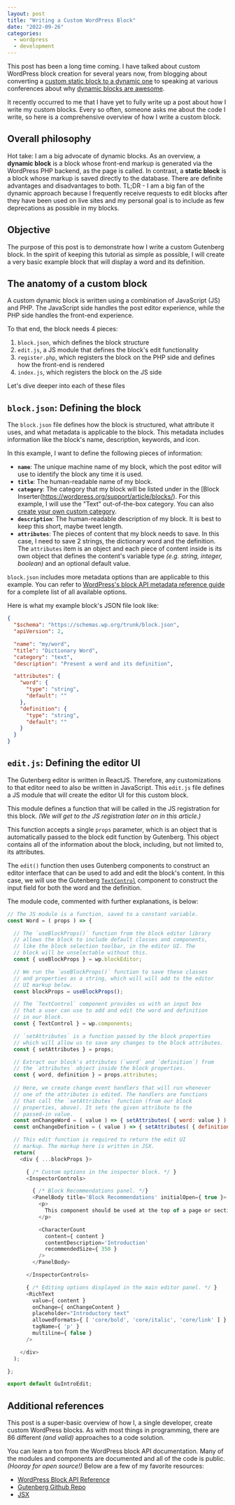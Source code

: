 ```yaml
---
layout: post
title: "Writing a Custom WordPress Block"
date: "2022-09-26"
categories:
  - wordpress
  - development
---
```


This post has been a long time coming. I have talked about custom WordPress block creation for several years now, from blogging about converting a [custom static block to a dynamic one](https://jhalabi.com/blog/wordpress-block-json) to speaking at various conferences about why [dynamic blocks are awesome](https://talks.jhalabi.com/dynamic-blocks/). 

It recently occurred to me that I have yet to fully write up a post about how I write my custom blocks. Every so often, someone asks me about the code I write, so here is a comprehensive overview of how I write a custom block.

## Overall philosophy

Hot take: I am a big advocate of dynamic blocks. As an overview, a __dynamic block__ is a block whose front-end markup is generated via the WordPress PHP backend, as the page is called. In contrast, a __static block__ is a block whose markup is saved directly to the database. There are definite advantages and disadvantages to both. TL;DR - I am a big fan of the dynamic approach because I frequently receive requests to edit blocks after they have been used on live sites and my personal goal is to include as few deprecations as possible in my blocks.

## Objective

The purpose of this post is to demonstrate how I write a custom Gutenberg block. In the spirit of keeping this tutorial as simple as possible, I will create a very basic example block that will display a word and its definition. 

## The anatomy of a custom block

A custom dynamic block is written using a combination of JavaScript (JS) and PHP. The JavaScript side handles the post editor experience, while the PHP side handles the front-end experience.

To that end, the block needs 4 pieces:

1. `block.json`, which defines the block structure
1. `edit.js`, a JS module that defines the block's edit functionality
1. `register.php`, which registers the block on the PHP side and defines how the front-end is rendered
1. `index.js`, which registers the block on the JS side

Let's dive deeper into each of these files

## `block.json`: Defining the block

The `block.json` file defines how the block is structured, what attribute it uses, and what metadata is applicable to the block. This metadata includes information like the block's name, description, keywords, and icon. 

In this example, I want to define the following pieces of information:

* __`name`__: The unique machine name of my block, which the post editor will use to identify the block any time it is used. 
* __`title`__: The human-readable name of my block.
* __`category`__: The category that my block will be listed under in the [Block Inserter(https://wordpress.org/support/article/blocks/). For this example, I will use the "Text" out-of-the-box category. You can also [create your own custom category](https://gutenberghub.com/how-to-create-custom-block-category/).
* __`description`__: The human-readable description of my block. It is best to keep this short, maybe tweet length.
* __`attributes`__: The pieces of content that my block needs to save. In this case, I need to save 2 strings, the dictionary word and the definition. The `attributes` item is an object and each piece of content inside is its own object that defines the content's variable type _(e.g. string, integer, boolean)_ and an optional default value.

`block.json` includes more metadata options than are applicable to this example. You can refer to [WordPress's block API metadata reference guide](https://developer.wordpress.org/block-editor/reference-guides/block-api/block-metadata/) for a complete list of all available options.

Here is what my example block's JSON file look like:

```json
{
  "$schema": "https://schemas.wp.org/trunk/block.json",
  "apiVersion": 2,

  "name": "my/word",
  "title": "Dictionary Word",
  "category": "text",
  "description": "Present a word and its definition",

  "attributes": {
    "word": {
      "type": "string",
      "default": ""
    },
    "definition": {
      "type": "string",
      "default": ""
    }
  }
}

```

## `edit.js`: Defining the editor UI

The Gutenberg editor is written in ReactJS. Therefore, any customizations to that editor need to also be written in JavaScript. This `edit.js` file defines a JS module that will create the editor UI for this custom block.

This module defines a function that will be called in the JS registration for this block. _(We will get to the JS registration later on in this article.)_ 

This function accepts a single `props` parameter, which is an object that is automatically passed to the block edit function by Gutenberg. This object contains all of the information about the block, including, but not limited to, its attributes.

The `edit()` function then uses Gutenberg components to construct an editor interface that can be used to add and edit the block's content. In this case, we will use the Gutenberg [`TextControl`](https://github.com/WordPress/gutenberg/tree/trunk/packages/components/src/text-control) component to construct the input field for both the word and the definition.

The module code, commented with further explanations, is below:

```javascript
// The JS module is a function, saved to a constant variable.
const Word = ( props ) => {

  // The `useBlockProps()` function from the block editor library
  // allows the block to include default classes and components, 
  // like the block selection toolbar, in the editor UI. The 
  // block will be unselectable without this.
  const { useBlockProps } = wp.blockEditor;

  // We run the `useBlockProps()` function to save these classes
  // and properties as a string, which will will add to the editor
  // UI markup below.
  const blockProps = useBlockProps();

  // The `TextControl` component provides us with an input box
  // that a user can use to add and edit the word and definition
  // in our block.
  const { TextControl } = wp.components;

  // `setAttributes` is a function passed by the block properties
  // which will allow us to save any changes to the block attributes.
  const { setAttributes } = props;

  // Extract our block's attributes (`word` and `definition`) from
  // the `attributes` object inside the block properties.
  const { word, definition } = props.attributes;
  
  // Here, we create change event handlers that will run whenever
  // one of the attributes is edited. The handlers are functions
  // that call the `setAttributes` function (from our block
  // properties, above). It sets the given attribute to the
  // passed-in value.
  const onChangeWord = ( value ) => { setAttributes( { word: value } ) };
  const onChangeDefinition = ( value ) => { setAttributes( { definition: value } ) };

  // This edit function is required to return the edit UI 
  // markup. The markup here is written in JSX.
  return(
    <div { ...blockProps }>

      { /* Custom options in the inspector block. */ }
      <InspectorControls>

        { /* Block Recommendations panel. */}
        <PanelBody title='Block Recommendations' initialOpen={ true }>
          <p>
            This component should be used at the top of a page or section.
          </p>

          <CharacterCount
            content={ content }
            contentDescription='Introduction'
            recommendedSize={ 350 }
          />
        </PanelBody>

      </InspectorControls>

      { /* Editing options displayed in the main editor panel. */ }
      <RichText
        value={ content }
        onChange={ onChangeContent }
        placeholder="Introductory text"
        allowedFormats={ [ 'core/bold', 'core/italic', 'core/link' ] }
        tagName={ 'p' }
        multiline={ false }
      />

    </div>
  );

};

export default GuIntroEdit;
```

## Additional references

This post is a super-basic overview of how I, a single developer, create custom WordPress blocks. As with most things in programming, there are 86 different _(and valid)_ approaches to a code solution.

You can learn a ton from the WordPress block API documentation. Many of the modules and components are documented and all of the code is public. _(Hooray for open source!)_ Below are a few of my favorite resources:

* [WordPress Block API Reference](https://developer.wordpress.org/block-editor/reference-guides/block-api/)
* [Gutenberg Github Repo](https://github.com/WordPress/gutenberg)
* [JSX](https://reactjs.org/docs/introducing-jsx.html)